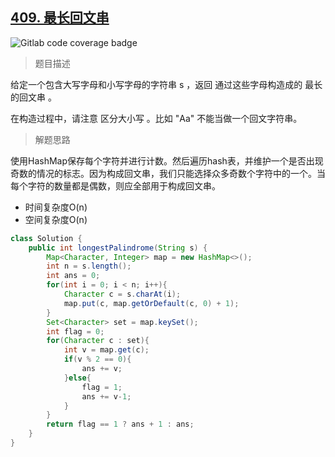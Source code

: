 ## [409. 最长回文串](https://leetcode.cn/problems/longest-palindrome/)

![Gitlab code coverage badge](https://img.shields.io/badge/难度-简单-green)

> 题目描述

给定一个包含大写字母和小写字母的字符串 s ，返回 通过这些字母构造成的 最长的回文串 。

在构造过程中，请注意 区分大小写 。比如 "Aa" 不能当做一个回文字符串。

> 解题思路

使用HashMap保存每个字符并进行计数。然后遍历hash表，并维护一个是否出现奇数的情况的标志。因为构成回文串，我们只能选择众多奇数个字符中的一个。当每个字符的数量都是偶数，则应全部用于构成回文串。

- 时间复杂度O(n)
- 空间复杂度O(n)

```java
class Solution {
    public int longestPalindrome(String s) {
        Map<Character, Integer> map = new HashMap<>();
        int n = s.length();
        int ans = 0;
        for(int i = 0; i < n; i++){
            Character c = s.charAt(i);
            map.put(c, map.getOrDefault(c, 0) + 1);
        }
        Set<Character> set = map.keySet();
        int flag = 0;
        for(Character c : set){
            int v = map.get(c);
            if(v % 2 == 0){
                ans += v;
            }else{
                flag = 1;
                ans += v-1;
            }
        }
        return flag == 1 ? ans + 1 : ans;
    }
}
```

